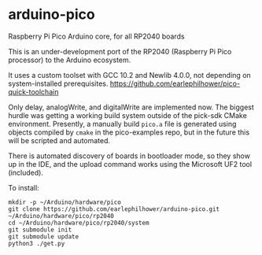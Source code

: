 # arduino-pico
Raspberry Pi Pico Arduino core, for all RP2040 boards

This is an under-development port of the RP2040 (Raspberry Pi Pico processor) to the Arduino ecosystem.

It uses a custom toolset with GCC 10.2 and Newlib 4.0.0, not depending on system-installed prerequisites.  https://github.com/earlephilhower/pico-quick-toolchain

Only delay, analogWrite, and digitalWrite are implemented now.  The biggest hurdle was getting a working build system outside of the pick-sdk CMake environment.
Presently, a manually build `pico.a` file is generated using objects compiled by `cmake` in the pico-examples repo, but in the future this will be scripted and automated.

There is automated discovery of boards in bootloader mode, so they show up in the IDE, and the upload command works using the Microsoft UF2 tool (included).

To install:
````
mkdir -p ~/Arduino/hardware/pico
git clone https://github.com/earlephilhower/arduino-pico.git ~/Arduino/hardware/pico/rp2040
cd ~/Arduino/hardware/pico/rp2040/system
git submodule init
git submodule update
python3 ./get.py
`````

